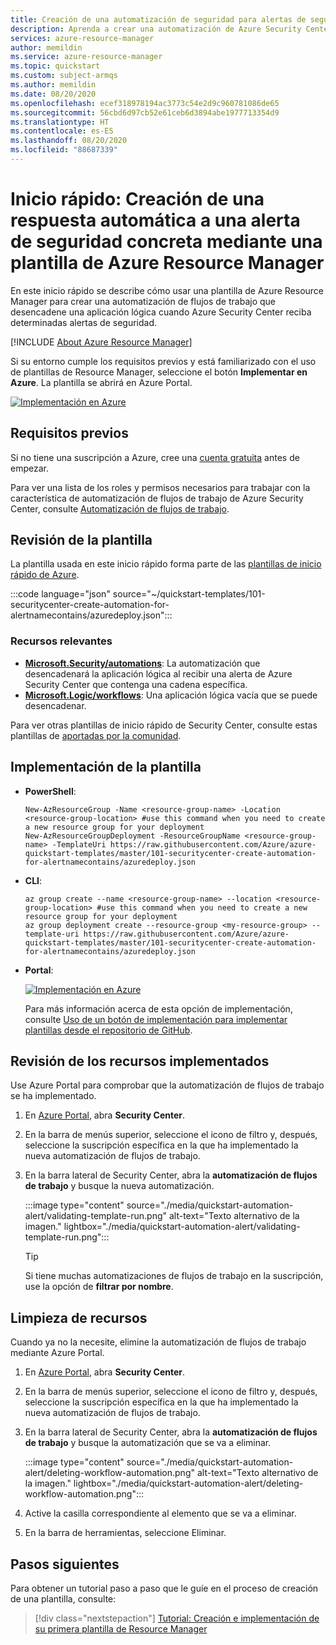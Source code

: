 ```yaml
---
title: Creación de una automatización de seguridad para alertas de seguridad específicas mediante una plantilla de Azure Resource Manager
description: Aprenda a crear una automatización de Azure Security Center para desencadenar una aplicación lógica, que se desencadenarán alertas de Security Center concretas mediante una plantilla de Azure Resource Manager
services: azure-resource-manager
author: memildin
ms.service: azure-resource-manager
ms.topic: quickstart
ms.custom: subject-armqs
ms.author: memildin
ms.date: 08/20/2020
ms.openlocfilehash: ecef318978194ac3773c54e2d9c960781086de65
ms.sourcegitcommit: 56cbd6d97cb52e61ceb6d3894abe1977713354d9
ms.translationtype: HT
ms.contentlocale: es-ES
ms.lasthandoff: 08/20/2020
ms.locfileid: "88687339"
---
```

# <a name="quickstart-create-an-automatic-response-to-a-specific-security-alert-using-an-azure-resource-manager-template-arm-template"></a>Inicio rápido: Creación de una respuesta automática a una alerta de seguridad concreta mediante una plantilla de Azure Resource Manager

En este inicio rápido se describe cómo usar una plantilla de Azure Resource Manager para crear una automatización de flujos de trabajo que desencadene una aplicación lógica cuando Azure Security Center reciba determinadas alertas de seguridad.

[!INCLUDE [About Azure Resource Manager](../../includes/resource-manager-quickstart-introduction.md)]

Si su entorno cumple los requisitos previos y está familiarizado con el uso de plantillas de Resource Manager, seleccione el botón **Implementar en Azure**. La plantilla se abrirá en Azure Portal.

[![Implementación en Azure](../media/template-deployments/deploy-to-azure.svg)](https://portal.azure.com/#create/Microsoft.Template/uri/https%3a%2f%2fraw.githubusercontent.com%2fAzure%2fazure-quickstart-templates%2fmaster%2f101-securitycenter-create-automation-for-alertnamecontains%2fazuredeploy.json)


## <a name="prerequisites"></a>Requisitos previos

Si no tiene una suscripción a Azure, cree una [cuenta gratuita](https://azure.microsoft.com/free/?WT.mc_id=A261C142F) antes de empezar.

Para ver una lista de los roles y permisos necesarios para trabajar con la característica de automatización de flujos de trabajo de Azure Security Center, consulte [Automatización de flujos de trabajo](workflow-automation.md).


## <a name="review-the-template"></a>Revisión de la plantilla

La plantilla usada en este inicio rápido forma parte de las [plantillas de inicio rápido de Azure](https://azure.microsoft.com/resources/templates/101-securitycenter-create-automation-for-alertnamecontains/).

:::code language="json" source="~/quickstart-templates/101-securitycenter-create-automation-for-alertnamecontains/azuredeploy.json":::

### <a name="relevant-resources"></a>Recursos relevantes

- [**Microsoft.Security/automations**](https://github.com/Azure/azure-quickstart-templates/tree/master/101-securitycenter-create-automation-for-alertnamecontains/#microsoftsecurity-resource-provider): La automatización que desencadenará la aplicación lógica al recibir una alerta de Azure Security Center que contenga una cadena específica.
- [**Microsoft.Logic/workflows**](https://github.com/Azure/azure-quickstart-templates/tree/master/101-securitycenter-create-automation-for-alertnamecontains/#microsoftlogic-resource-provider): Una aplicación lógica vacía que se puede desencadenar.

Para ver otras plantillas de inicio rápido de Security Center, consulte estas plantillas de [aportadas por la comunidad](https://azure.microsoft.com/resources/templates/?resourceType=Microsoft.Security).

## <a name="deploy-the-template"></a>Implementación de la plantilla

  - **PowerShell**:
    ```azurepowershell-interactive
    New-AzResourceGroup -Name <resource-group-name> -Location <resource-group-location> #use this command when you need to create a new resource group for your deployment
    New-AzResourceGroupDeployment -ResourceGroupName <resource-group-name> -TemplateUri https://raw.githubusercontent.com/Azure/azure-quickstart-templates/master/101-securitycenter-create-automation-for-alertnamecontains/azuredeploy.json
    ```

  - **CLI**:
    ```azurecli-interactive
    az group create --name <resource-group-name> --location <resource-group-location> #use this command when you need to create a new resource group for your deployment
    az group deployment create --resource-group <my-resource-group> --template-uri https://raw.githubusercontent.com/Azure/azure-quickstart-templates/master/101-securitycenter-create-automation-for-alertnamecontains/azuredeploy.json
    ```

  - **Portal**:

    [![Implementación en Azure](../media/template-deployments/deploy-to-azure.svg)](https://portal.azure.com/#create/Microsoft.Template/uri/https%3a%2f%2fraw.githubusercontent.com%2fAzure%2fazure-quickstart-templates%2fmaster%2f101-securitycenter-create-automation-for-alertnamecontains%2fazuredeploy.json)

    Para más información acerca de esta opción de implementación, consulte [Uso de un botón de implementación para implementar plantillas desde el repositorio de GitHub](https://docs.microsoft.com/azure/azure-resource-manager/templates/deploy-to-azure-button).

## <a name="review-deployed-resources"></a>Revisión de los recursos implementados

Use Azure Portal para comprobar que la automatización de flujos de trabajo se ha implementado. 

1. En [Azure Portal](https://portal.azure.com), abra **Security Center**.
1. En la barra de menús superior, seleccione el icono de filtro y, después, seleccione la suscripción específica en la que ha implementado la nueva automatización de flujos de trabajo.
1. En la barra lateral de Security Center, abra la **automatización de flujos de trabajo** y busque la nueva automatización.

    :::image type="content" source="./media/quickstart-automation-alert/validating-template-run.png" alt-text="Texto alternativo de la imagen." lightbox="./media/quickstart-automation-alert/validating-template-run.png":::

    >[!TIP]
    > Si tiene muchas automatizaciones de flujos de trabajo en la suscripción, use la opción de **filtrar por nombre**. 

## <a name="clean-up-resources"></a>Limpieza de recursos

Cuando ya no la necesite, elimine la automatización de flujos de trabajo mediante Azure Portal.

1. En [Azure Portal](https://portal.azure.com), abra **Security Center**.
1. En la barra de menús superior, seleccione el icono de filtro y, después, seleccione la suscripción específica en la que ha implementado la nueva automatización de flujos de trabajo.
1. En la barra lateral de Security Center, abra la **automatización de flujos de trabajo** y busque la automatización que se va a eliminar.

    :::image type="content" source="./media/quickstart-automation-alert/deleting-workflow-automation.png" alt-text="Texto alternativo de la imagen." lightbox="./media/quickstart-automation-alert/deleting-workflow-automation.png":::

1. Active la casilla correspondiente al elemento que se va a eliminar.
1. En la barra de herramientas, seleccione Eliminar.


## <a name="next-steps"></a>Pasos siguientes

Para obtener un tutorial paso a paso que le guíe en el proceso de creación de una plantilla, consulte:

> [!div class="nextstepaction"]
> [Tutorial: Creación e implementación de su primera plantilla de Resource Manager](/azure/azure-resource-manager/templates/template-tutorial-create-first-template)